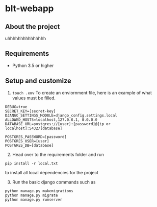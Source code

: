 # blt-webapp

## About the project
uhhhhhhhhhhhhhhh

## Requirements
* Python 3.5 or higher

## Setup and customize

1. `touch .env` To create an enviornment file, here is an example of what values must be filled.

```
DEBUG=true
SECRET_KEY=[secret-key]
DJANGO_SETTINGS_MODULE=django_config.settings.local
ALLOWED_HOSTS=localhost,127.0.0.1, 0.0.0.0
DATABASE_URL=postgres://[user]:[password]@[ip or localhost]:5432/[database]

POSTGRES_PASSWORD=[password]
POSTGRES_USER=[user]
POSTGRES_DB=[database]

```

2. Head over to the requirements folder and run
```
pip install -r local.txt
```
to install all local dependencies for the project

3. Run the basic django commands such as
```
python manage.py makemigrations
python manage.py migrate
python manage.py runserver
```
